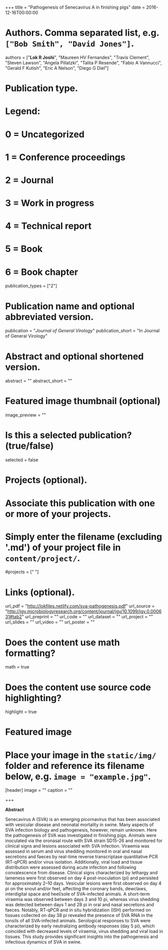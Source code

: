 ﻿+++
title = "Pathogenesis of Senecavirus A in finishing pigs"
date = 2016-12-16T00:00:00

# Authors. Comma separated list, e.g. `["Bob Smith", "David Jones"]`.
authors = ["**Lok R Joshi**", "Maureen HV Fernandes", "Travis Clement", "Steven Lawson", "Angela Pillatzki", "Talita P Resende", "Fabio A Vannucci", "Gerald F Kutish", "Eric A Nelson", "Diego G Diel"]

# Publication type.
# Legend:
# 0 = Uncategorized
# 1 = Conference proceedings
# 2 = Journal
# 3 = Work in progress
# 4 = Technical report
# 5 = Book
# 6 = Book chapter
publication_types = ["2"]

# Publication name and optional abbreviated version.
publication = "*Journal of General Virology*"
publication_short = "In Journal of General Virology"

# Abstract and optional shortened version.
abstract = ""
abstract_short = ""
# Featured image thumbnail (optional)
image_preview = ""

# Is this a selected publication? (true/false)
selected = false

# Projects (optional).
#   Associate this publication with one or more of your projects.
#   Simply enter the filename (excluding '.md') of your project file in `content/project/`.
#projects = [" "]

# Links (optional).
url_pdf = "http://lokfiles.netlify.com/sva-pathogenesis.pdf"
url_source = "http://jgv.microbiologyresearch.org/content/journal/jgv/10.1099/jgv.0.000631#tab2"
url_preprint = ""
url_code = ""
url_dataset = ""
url_project = ""
url_slides = ""
url_video = ""
url_poster = ""

# Does the content use math formatting?
math = true

# Does the content use source code highlighting?
highlight = true

# Featured image
# Place your image in the `static/img/` folder and reference its filename below, e.g. `image = "example.jpg"`.
[header]
image = ""
caption = ""

+++

**Abstract**

Senecavirus A (SVA) is an emerging picornavirus that has been associated with vesicular disease and neonatal mortality in swine. Many aspects of SVA infection biology and pathogenesis, however, remain unknown. Here the pathogenesis of SVA was investigated in finishing pigs. Animals were inoculated via the oronasal route with SVA strain SD15-26 and monitored for clinical signs and lesions associated with SVA infection. Viraemia was assessed in serum and virus shedding monitored in oral and nasal secretions and faeces by real-time reverse transcriptase quantitative PCR (RT-qPCR) and/or virus isolation. Additionally, viral load and tissue distribution were assessed during acute infection and following convalescence from disease. Clinical signs characterized by lethargy and lameness were first observed on day 4 post-inoculation (pi) and persisted for approximately 2–10 days. Vesicular lesions were first observed on day 4 pi on the snout and/or feet, affecting the coronary bands, dewclaws, interdigital space and heel/sole of SVA-infected animals. A short-term viraemia was observed between days 3 and 10 pi, whereas virus shedding was detected between days 1 and 28 pi in oral and nasal secretions and faeces. Notably, RT-qPCR and in situ hybridization (ISH) performed on tissues collected on day 38 pi revealed the presence of SVA RNA in the tonsils of all SVA-infected animals. Serological responses to SVA were characterized by early neutralizing antibody responses (day 5 pi), which coincided with decreased levels of viraemia, virus shedding and viral load in tissues. This study provides significant insights into the pathogenesis and infectious dynamics of SVA in swine.

